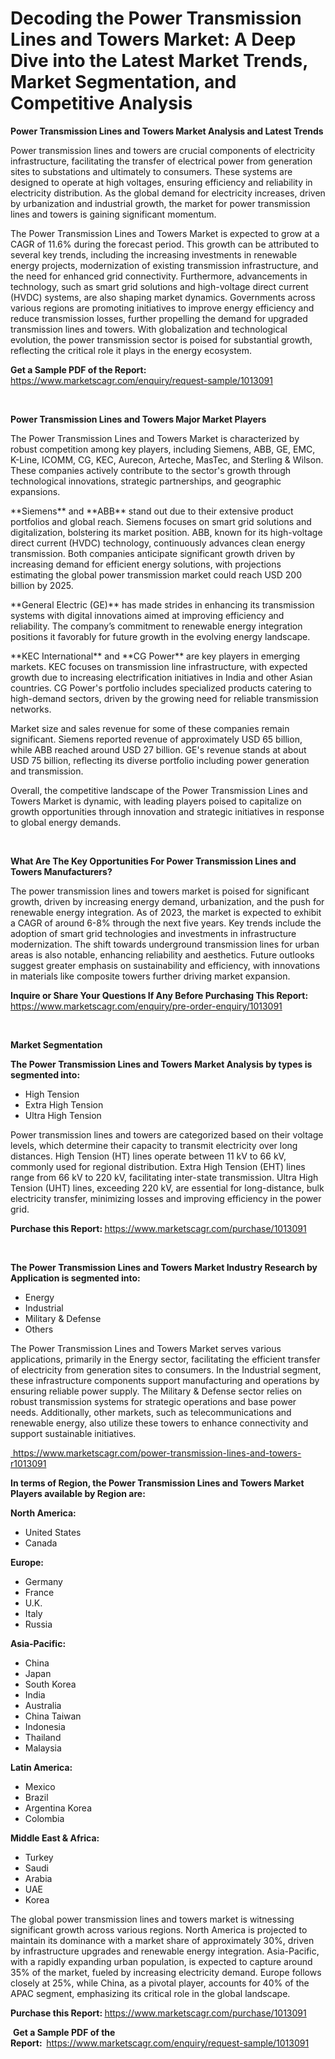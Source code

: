 <p><h1>Decoding the Power Transmission Lines and Towers Market: A Deep Dive into the Latest Market Trends, Market Segmentation, and Competitive Analysis</h1></p><p><strong>Power Transmission Lines and Towers Market Analysis and Latest Trends</strong></p>
<p><p>Power transmission lines and towers are crucial components of electricity infrastructure, facilitating the transfer of electrical power from generation sites to substations and ultimately to consumers. These systems are designed to operate at high voltages, ensuring efficiency and reliability in electricity distribution. As the global demand for electricity increases, driven by urbanization and industrial growth, the market for power transmission lines and towers is gaining significant momentum.</p><p>The Power Transmission Lines and Towers Market is expected to grow at a CAGR of 11.6% during the forecast period. This growth can be attributed to several key trends, including the increasing investments in renewable energy projects, modernization of existing transmission infrastructure, and the need for enhanced grid connectivity. Furthermore, advancements in technology, such as smart grid solutions and high-voltage direct current (HVDC) systems, are also shaping market dynamics. Governments across various regions are promoting initiatives to improve energy efficiency and reduce transmission losses, further propelling the demand for upgraded transmission lines and towers. With globalization and technological evolution, the power transmission sector is poised for substantial growth, reflecting the critical role it plays in the energy ecosystem.</p></p>
<p><strong>Get a Sample PDF of the Report:&nbsp;</strong> <a href="https://www.marketscagr.com/enquiry/request-sample/1013091?utm_campaign=3253&utm_medium=2&utm_source=Github&utm_content=ia&utm_term=18042025&utm_id=power-transmission-lines-and-towers">https://www.marketscagr.com/enquiry/request-sample/1013091</a></p>
<p>&nbsp;</p>
<p><strong>Power Transmission Lines and Towers Major Market Players</strong></p>
<p><p>The Power Transmission Lines and Towers Market is characterized by robust competition among key players, including Siemens, ABB, GE, EMC, K-Line, ICOMM, CG, KEC, Aurecon, Arteche, MasTec, and Sterling & Wilson. These companies actively contribute to the sector's growth through technological innovations, strategic partnerships, and geographic expansions.</p><p>**Siemens** and **ABB** stand out due to their extensive product portfolios and global reach. Siemens focuses on smart grid solutions and digitalization, bolstering its market position. ABB, known for its high-voltage direct current (HVDC) technology, continuously advances clean energy transmission. Both companies anticipate significant growth driven by increasing demand for efficient energy solutions, with projections estimating the global power transmission market could reach USD 200 billion by 2025.</p><p>**General Electric (GE)** has made strides in enhancing its transmission systems with digital innovations aimed at improving efficiency and reliability. The company’s commitment to renewable energy integration positions it favorably for future growth in the evolving energy landscape.</p><p>**KEC International** and **CG Power** are key players in emerging markets. KEC focuses on transmission line infrastructure, with expected growth due to increasing electrification initiatives in India and other Asian countries. CG Power's portfolio includes specialized products catering to high-demand sectors, driven by the growing need for reliable transmission networks.</p><p>Market size and sales revenue for some of these companies remain significant. Siemens reported revenue of approximately USD 65 billion, while ABB reached around USD 27 billion. GE's revenue stands at about USD 75 billion, reflecting its diverse portfolio including power generation and transmission.</p><p>Overall, the competitive landscape of the Power Transmission Lines and Towers Market is dynamic, with leading players poised to capitalize on growth opportunities through innovation and strategic initiatives in response to global energy demands.</p></p>
<p>&nbsp;</p>
<p><strong>What Are The Key Opportunities For Power Transmission Lines and Towers Manufacturers?</strong></p>
<p><p>The power transmission lines and towers market is poised for significant growth, driven by increasing energy demand, urbanization, and the push for renewable energy integration. As of 2023, the market is expected to exhibit a CAGR of around 6-8% through the next five years. Key trends include the adoption of smart grid technologies and investments in infrastructure modernization. The shift towards underground transmission lines for urban areas is also notable, enhancing reliability and aesthetics. Future outlooks suggest greater emphasis on sustainability and efficiency, with innovations in materials like composite towers further driving market expansion.</p></p>
<p><strong>Inquire or Share Your Questions If Any Before Purchasing This Report:</strong> <a href="https://www.marketscagr.com/enquiry/pre-order-enquiry/1013091?utm_campaign=3253&utm_medium=2&utm_source=Github&utm_content=ia&utm_term=18042025&utm_id=power-transmission-lines-and-towers">https://www.marketscagr.com/enquiry/pre-order-enquiry/1013091</a></p>
<p>&nbsp;</p>
<p><strong>Market Segmentation</strong></p>
<p><strong>The Power Transmission Lines and Towers Market Analysis by types is segmented into:</strong></p>
<p><ul><li>High Tension</li><li>Extra High Tension</li><li>Ultra High Tension</li></ul></p>
<p><p>Power transmission lines and towers are categorized based on their voltage levels, which determine their capacity to transmit electricity over long distances. High Tension (HT) lines operate between 11 kV to 66 kV, commonly used for regional distribution. Extra High Tension (EHT) lines range from 66 kV to 220 kV, facilitating inter-state transmission. Ultra High Tension (UHT) lines, exceeding 220 kV, are essential for long-distance, bulk electricity transfer, minimizing losses and improving efficiency in the power grid.</p></p>
<p><strong>Purchase this Report:&nbsp;</strong><a href="https://www.marketscagr.com/purchase/1013091?utm_campaign=3253&utm_medium=2&utm_source=Github&utm_content=ia&utm_term=18042025&utm_id=power-transmission-lines-and-towers">https://www.marketscagr.com/purchase/1013091</a></p>
<p>&nbsp;</p>
<p><strong>The Power Transmission Lines and Towers Market Industry Research by Application is segmented into:</strong></p>
<p><ul><li>Energy</li><li>Industrial</li><li>Military & Defense</li><li>Others</li></ul></p>
<p><p>The Power Transmission Lines and Towers Market serves various applications, primarily in the Energy sector, facilitating the efficient transfer of electricity from generation sites to consumers. In the Industrial segment, these infrastructure components support manufacturing and operations by ensuring reliable power supply. The Military & Defense sector relies on robust transmission systems for strategic operations and base power needs. Additionally, other markets, such as telecommunications and renewable energy, also utilize these towers to enhance connectivity and support sustainable initiatives.</p></p>
<p><a href="https://www.marketscagr.com/power-transmission-lines-and-towers-r1013091?utm_campaign=3253&utm_medium=2&utm_source=Github&utm_content=ia&utm_term=18042025&utm_id=power-transmission-lines-and-towers">&nbsp;https://www.marketscagr.com/power-transmission-lines-and-towers-r1013091</a></p>
<p><strong>In terms of Region, the Power Transmission Lines and Towers Market Players available by Region are:</strong></p>
<p>
    <p> <strong> North America: </strong>
        <ul>
            <li>United States</li>
            <li>Canada</li>
        </ul>
        </p> 
    <p> <strong> Europe: </strong>
        <ul>
            <li>Germany</li>
            <li>France</li>
            <li>U.K.</li>
            <li>Italy</li>
            <li>Russia</li>
        </ul>
        </p> 
    <p> <strong> Asia-Pacific: </strong>
        <ul>
            <li>China</li>
            <li>Japan</li>
            <li>South Korea</li>
            <li>India</li>
            <li>Australia</li>
            <li>China Taiwan</li>
            <li>Indonesia</li>
            <li>Thailand</li>
            <li>Malaysia</li>
        </ul>
        </p> 
    <p> <strong> Latin America: </strong>
        <ul>
            <li>Mexico</li>
            <li>Brazil</li>
            <li>Argentina Korea</li>
            <li>Colombia</li>
        </ul>
        </p> 
    <p> <strong> Middle East & Africa: </strong>
        <ul>
            <li>Turkey</li>
            <li>Saudi</li>
            <li>Arabia</li>
            <li>UAE</li>
            <li>Korea</li>
        </ul>
    </p>
    </p>
<p><p>The global power transmission lines and towers market is witnessing significant growth across various regions. North America is projected to maintain its dominance with a market share of approximately 30%, driven by infrastructure upgrades and renewable energy integration. Asia-Pacific, with a rapidly expanding urban population, is expected to capture around 35% of the market, fueled by increasing electricity demand. Europe follows closely at 25%, while China, as a pivotal player, accounts for 40% of the APAC segment, emphasizing its critical role in the global landscape.</p></p>
<p><strong>Purchase this Report: </strong><a href="https://www.marketscagr.com/purchase/1013091?utm_campaign=3253&utm_medium=2&utm_source=Github&utm_content=ia&utm_term=18042025&utm_id=power-transmission-lines-and-towers">https://www.marketscagr.com/purchase/1013091</a></p>
<p>&nbsp;<strong>Get a Sample PDF of the Report:&nbsp;&nbsp;</strong><a href="https://www.marketscagr.com/enquiry/request-sample/1013091?utm_campaign=3253&utm_medium=2&utm_source=Github&utm_content=ia&utm_term=18042025&utm_id=power-transmission-lines-and-towers">https://www.marketscagr.com/enquiry/request-sample/1013091</a></p>
<p><strong></strong></p>
<p><p></p><p></p><p></p></p>